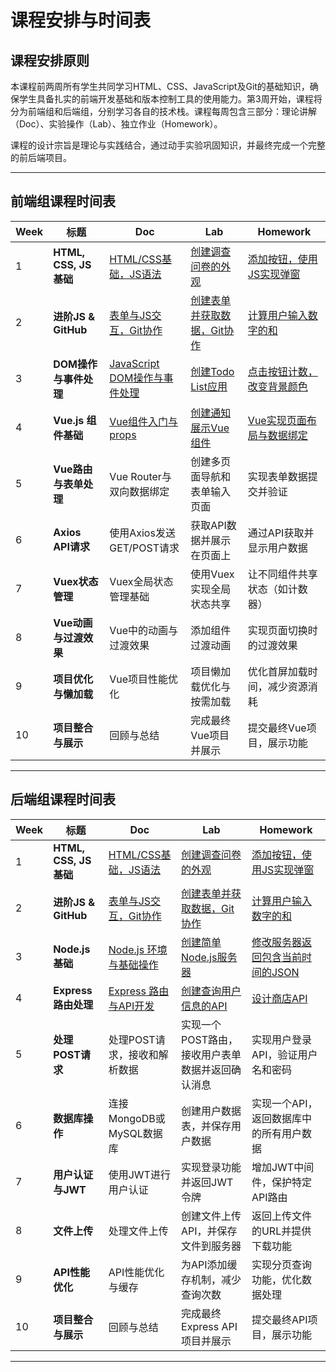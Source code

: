 # 课程安排与时间表

## 课程安排原则
本课程前两周所有学生共同学习HTML、CSS、JavaScript及Git的基础知识，确保学生具备扎实的前端开发基础和版本控制工具的使用能力。第3周开始，课程将分为前端组和后端组，分别学习各自的技术栈。课程每周包含三部分：理论讲解（Doc）、实验操作（Lab）、独立作业（Homework）。

课程的设计宗旨是理论与实践结合，通过动手实验巩固知识，并最终完成一个完整的前后端项目。

---

## 前端组课程时间表

| Week | 标题                   | Doc                                    | Lab                            | Homework                             |
|------|----------------------|----------------------------------------|--------------------------------|--------------------------------------|
| 1    | **HTML, CSS, JS 基础** | [HTML/CSS基础，JS语法](/week-1/doc)         | [创建调查问卷的外观](/week-1/lab)       | [添加按钮，使用JS实现弹窗](/week-1/homework)    |
| 2    | **进阶JS & GitHub**    | [表单与JS交互，Git协作](/week-2/doc)           | [创建表单并获取数据，Git协作](/week-2/lab) | [计算用户输入数字的和](/week-2/homework)       |
| 3    | **DOM操作与事件处理**       | [JavaScript DOM操作与事件处理](/week-3/前端doc) | [创建Todo List应用](/week-3/前端lab) | [点击按钮计数，改变背景颜色](/week-3/前端homework)  |
| 4    | **Vue.js 组件基础**      | [Vue组件入门与props](/week-4/前端doc)         | [创建通知展示Vue组件](/week-4/前端lab)   | [Vue实现页面布局与数据绑定](/week-4/前端homework) |
| 5    | **Vue路由与表单处理**       | Vue Router与双向数据绑定                      | 创建多页面导航和表单输入页面                 | 实现表单数据提交并验证                          |
| 6    | **Axios API请求**      | 使用Axios发送GET/POST请求                    | 获取API数据并展示在页面上                 | 通过API获取并显示用户数据                       |
| 7    | **Vuex状态管理**         | Vuex全局状态管理基础                           | 使用Vuex实现全局状态共享                 | 让不同组件共享状态（如计数器）                      |
| 8    | **Vue动画与过渡效果**       | Vue中的动画与过渡效果                           | 添加组件过渡动画                       | 实现页面切换时的过渡效果                         |
| 9    | **项目优化与懒加载**         | Vue项目性能优化                              | 项目懒加载优化与按需加载                   | 优化首屏加载时间，减少资源消耗                      |
| 10   | **项目整合与展示**          | 回顾与总结                                  | 完成最终Vue项目并展示                   | 提交最终Vue项目，展示功能                       |

---

## 后端组课程时间表

| Week | 标题                   | Doc                               | Lab                             | Homework                                 |
|------|----------------------|-----------------------------------|---------------------------------|------------------------------------------|
| 1    | **HTML, CSS, JS 基础** | [HTML/CSS基础，JS语法](/week-1/doc)    | [创建调查问卷的外观](/week-1/lab)        | [添加按钮，使用JS实现弹窗](/week-1/homework)        |
| 2    | **进阶JS & GitHub**    | [表单与JS交互，Git协作](/week-2/doc)      | [创建表单并获取数据，Git协作](/week-2/lab)  | [计算用户输入数字的和](/week-2/homework)           |
| 3    | **Node.js 基础**       | [Node.js 环境与基础操作](/week-3/后端doc)  | [创建简单Node.js服务器](/week-3/后端lab) | [修改服务器返回包含当前时间的JSON](/week-3/后端homework) |
| 4    | **Express 路由处理**     | [Express 路由与API开发](/week-4/后端doc) | [创建查询用户信息的API](/week-4/后端lab)   | [设计商店API](/week-4/后端homework)            |
| 5    | **处理POST请求**         | 处理POST请求，接收和解析数据                  | 实现一个POST路由，接收用户表单数据并返回确认消息      | 实现用户登录API，验证用户名和密码                       |
| 6    | **数据库操作**            | 连接MongoDB或MySQL数据库                | 创建用户数据表，并保存用户数据                 | 实现一个API，返回数据库中的所有用户数据                    |
| 7    | **用户认证与JWT**         | 使用JWT进行用户认证                       | 实现登录功能并返回JWT令牌                  | 增加JWT中间件，保护特定API路由                       |
| 8    | **文件上传**             | 处理文件上传                            | 创建文件上传API，并保存文件到服务器             | 返回上传文件的URL并提供下载功能                        |
| 9    | **API性能优化**          | API性能优化与缓存                        | 为API添加缓存机制，减少查询次数               | 实现分页查询功能，优化数据处理                          |
| 10   | **项目整合与展示**          | 回顾与总结                             | 完成最终Express API项目并展示            | 提交最终API项目，展示功能                           |

---

